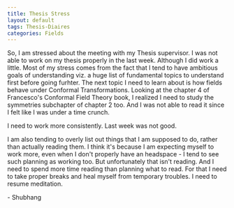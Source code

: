 ```yaml
---
title: Thesis Stress
layout: default
tags: Thesis-Diaires 
categories: Fields
---
```


So, I am stressed about the meeting with my Thesis supervisor. I was not able to work on my thesis properly in the last week. Although I did work a little. Most of my stress comes from the fact that I tend to have ambitious goals of understanding viz. a huge list of fundamental topics to understand first before going furhter. The next topic I need to learn about is how fields behave under Conformal Transformations. Looking at the chapter 4 of Francesco's Conformal Field Theory book, I realized I need to study the symmetries subchapter of chapter 2 too. And I was not able to read it since I felt like I was under a time crunch.

I need to work more consistently. Last week was not good.

I am also tending to overly list out things that I am supposed to do, rather than actually reading them. I think it's because I am expecting myself to work more, even when I don't properly have an headspace - I tend to see such planning as working too. But unfortunately that isn't reading. And I need to spend more time reading than planning what to read. For that I need to take proper breaks and heal myself from temporary troubles. I need to resume meditation.  


<div class="signature">
    <p>- Shubhang</p>
</div>

